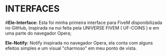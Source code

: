 # INTERFACES

#**Ele-Interface:** Esta foi minha primeira interface para FiveM disponibilizada no GitHub, inspirada na nui feita pela UNIVERSE FIVEM ( UF-COINS ) e em uma parte do navegador Opera;

**Ele-Notify:** Notify inspirada no navegador Opera, ela conta com alguns efeitos simples e um visual "charmoso" em meu ponto de vista.
